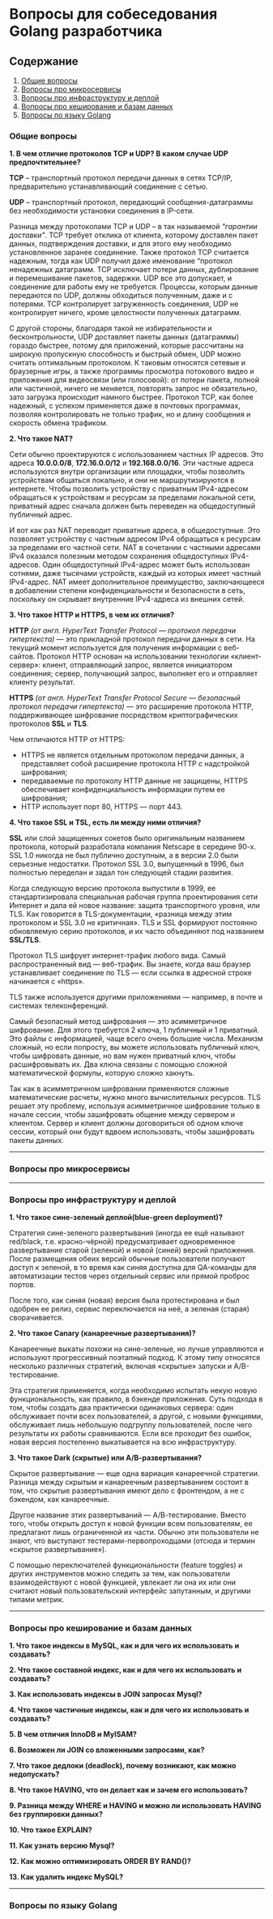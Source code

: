 # Вопросы для собеседования Golang разработчика

## Содержание

1. [Общие вопросы](#common_questions)
2. [Вопросы про микросервисы](#microseivice_questions)
3. [Вопросы про инфраструктуру и деплой](#infrastructure_deploy_questions)
4. [Вопросы про кеширование и базам данных](#database_cache_questions)
5. [Вопросы по языку Golang](#golang_questions)

### <a name="common_questions"></a>Общие вопросы

**1. В чем отличие протоколов TCP и UDP? В каком случае UDP предпочтительнее?**

__TCP__ – транспортный протокол передачи данных в сетях TCP/IP, предварительно устанавливающий соединение с сетью.

__UDP__ – транспортный протокол, передающий сообщения-датаграммы без необходимости установки соединения в IP-сети.

Разница между протоколами TCP и UDP – в так называемой _"гарантии доставки"_. 
TCP требует отклика от клиента, которому доставлен пакет данных, подтверждения доставки, и для этого ему необходимо установленное заранее соединение. 
Также протокол TCP считается надежным, тогда как UDP получил даже именование “протокол ненадежных датаграмм. 
TCP исключает потери данных, дублирование и перемешивание пакетов, задержки. 
UDP все это допускает, и соединение для работы ему не требуется. 
Процессы, которым данные передаются по UDP, должны обходиться полученным, даже и с потерями. 
TCP контролирует загруженность соединения, UDP не контролирует ничего, кроме целостности полученных датаграмм.

С другой стороны, благодаря такой не избирательности и бесконтрольности, UDP доставляет пакеты данных (датаграммы) гораздо быстрее, потому для приложений, которые рассчитаны на широкую пропускную способность и быстрый обмен, UDP можно считать оптимальным протоколом. 
К таковым относятся сетевые и браузерные игры, а также программы просмотра потокового видео и приложения для видеосвязи (или голосовой): от потери пакета, полной или частичной, ничего не меняется, повторять запрос не обязательно, зато загрузка происходит намного быстрее. 
Протокол TCP, как более надежный, с успехом применяется даже в почтовых программах, позволяя контролировать не только трафик, но и длину сообщения и скорость обмена трафиком.

**2. Что такое NAT?**

Сети обычно проектируются с использованием частных IP адресов. 
Это адреса __10.0.0.0/8__, __172.16.0.0/12__ и __192.168.0.0/16__. 
Эти частные адреса используются внутри организации или площадки, чтобы позволить устройствам общаться локально, и они не маршрутизируются в интернете. 
Чтобы позволить устройству с приватным IPv4-адресом обращаться к устройствам и ресурсам за пределами локальной сети, приватный адрес сначала должен быть переведен на общедоступный публичный адрес.

И вот как раз NAT переводит приватные адреса, в общедоступные. 
Это позволяет устройству с частным адресом IPv4 обращаться к ресурсам за пределами его частной сети. NAT в сочетании с частными адресами IPv4 оказался полезным методом сохранения общедоступных IPv4-адресов. 
Один общедоступный IPv4-адрес может быть использован сотнями, даже тысячами устройств, каждый из которых имеет частный IPv4-адрес. 
NAT имеет дополнительное преимущество, заключающееся в добавлении степени конфиденциальности и безопасности в сеть, поскольку он скрывает внутренние IPv4-адреса из внешних сетей.

**3. Что такое HTTP и HTTPS, в чем их отличия?**

__HTTP__ _(от англ. HyperText Transfer Protocol — протокол передачи гипертекста)_ — это прикладной протокол передачи данных в сети. 
На текущий момент используется для получения информации с веб-сайтов. 
Протокол HTTP основан на использовании технологии «клиент-сервер»: клиент, отправляющий запрос, является инициатором соединения; сервер, получающий запрос, выполняет его и отправляет клиенту результат.

__HTTPS__ _(от англ. HyperText Transfer Protocol Secure — безопасный протокол передачи гипертекста)_ — это расширение протокола HTTP, поддерживающее шифрование посредством криптографических протоколов __SSL__ и __TLS__.

Чем отличаются HTTP от HTTPS:
- HTTPS не является отдельным протоколом передачи данных, а представляет собой расширение протокола HTTP с надстройкой шифрования;
- передаваемые по протоколу HTTP данные не защищены, HTTPS обеспечивает конфиденциальность информации путем ее шифрования;
- HTTP использует порт 80, HTTPS — порт 443.

**4. Что такое SSL и TSL, есть ли между ними отличия?**

__SSL__ или слой защищенных сокетов было оригинальным названием протокола, который разработала компания Netscape в середине 90-х. 
SSL 1.0 никогда не был публично доступным, а в версии 2.0 были серьезные недостатки. 
Протокол SSL 3.0, выпущенный в 1996, был полностью переделан и задал тон следующей стадии развития.

Когда следующую версию протокола выпустили в 1999, ее стандартизировала специальная рабочая группа проектирования сети Интернет и дала ей новое название: защита транспортного уровня, или TLS. 
Как говорится в TLS-документации, «разница между этим протоколом и SSL 3.0 не критичная». 
TLS и SSL формируют постоянно обновляемую серию протоколов, и их часто объединяют под названием __SSL/TLS__.

Протокол TLS шифрует интернет-трафик любого вида. Самый распространенный вид — веб-трафик. 
Вы знаете, когда ваш браузер устанавливает соединение по TLS — если ссылка в адресной строке начинается с «https».

TLS также используется другими приложениями — например, в почте и системах телеконференций.

Самый безопасный метод шифрования — это асимметричное шифрование. Для этого требуется 2 ключа, 1 публичный и 1 приватный. 
Это файлы с информацией, чаще всего очень большие числа. 
Механизм сложный, но если попросту, вы можете использовать публичный ключ, чтобы шифровать данные, но вам нужен приватный ключ, чтобы расшифровывать их. 
Два ключа связаны с помощью сложной математической формулы, которую сложно хакнуть.

Так как в асимметричном шифровании применяются сложные математические расчеты, нужно много вычислительных ресурсов. 
TLS решает эту проблему, используя асимметричное шифрование только в начале сессии, чтобы зашифровать общение между сервером и клиентом. 
Сервер и клиент должны договориться об одном ключе сессии, который они будут вдвоем использовать, чтобы зашифровать пакеты данных.

---

### <a name="microseivice_questions"></a>Вопросы про микросервисы

---

### <a name="infrastructure_deploy_questions"></a>Вопросы про инфраструктуру и деплой

**1. Что такое сине-зеленый деплой(blue-green deployment)?**

Стратегия сине-зеленого развертывания (иногда ее ещё называют red/black, т.е. красно-чёрной) предусматривает одновременное развертывание старой (зеленой) и новой (синей) версий приложения. 
После размещения обеих версий обычные пользователи получают доступ к зеленой, в то время как синяя доступна для QA-команды для автоматизации тестов через отдельный сервис или прямой проброс портов.

После того, как синяя (новая) версия была протестирована и был одобрен ее релиз, сервис переключается на неё, а зеленая (старая) сворачивается.

**2. Что такое Canary (канареечные развертывания)?**

Канареечные выкаты похожи на сине-зеленые, но лучше управляются и используют прогрессивный поэтапный подход. К этому типу относятся несколько различных стратегий, включая «скрытые» запуски и А/В-тестирование.

Эта стратегия применяется, когда необходимо испытать некую новую функциональность, как правило, в бэкенде приложения. 
Суть подхода в том, чтобы создать два практически одинаковых сервера: один обслуживает почти всех пользователей, а другой, с новыми функциями, обслуживает лишь небольшую подгруппу пользователей, после чего результаты их работы сравниваются. 
Если все проходит без ошибок, новая версия постепенно выкатывается на всю инфраструктуру.

**3. Что такое Dark (скрытые) или А/В-развертывания?**

Скрытое развертывание — еще одна вариация канареечной стратегии. 
Разница между скрытым и канареечным развертыванием состоит в том, что скрытые развертывания имеют дело с фронтендом, а не с бэкендом, как канареечные.

Другое название этих развертываний — А/В-тестирование. Вместо того, чтобы открыть доступ к новой функции всем пользователям, ее предлагают лишь ограниченной их части. Обычно эти пользователи не знают, что выступают тестерами-первопроходцами (отсюда и термин «скрытое развертывание»).

С помощью переключателей функциональности (feature toggles) и других инструментов можно следить за тем, как пользователи взаимодействуют с новой функцией, увлекает ли она их или они считают новый пользовательский интерфейс запутанным, и другими типами метрик.

---

### <a name="database_cache_questions"></a>Вопросы про кеширование и базам данных

**1. Что такое индексы в MySQL, как и для чего их использовать и создавать?**

**2. Что такое составной индекс, как и для чего их использовать и создавать?**

**3. Как использовать индексы в JOIN запросах Mysql?**

**4. Что такое частичные индексы, как и для чего их использовать и создавать?**

**5. В чем отличия InnoDB и MyISAM?**

**6. Возможен ли JOIN со вложенными запросами, как?**

**7. Что такое дедлоки (deadlock), почему возникают, как можно недопускать?**

**8. Что такое HAVING, что он делает как и зачем его использовать?**

**9. Разница между WHERE и HAVING и можно ли использовать HAVING без группировки данных?**

**10. Что такое EXPLAIN?**

**11. Как узнать версию Mysql?**

**12. Как можно оптимизировать ORDER BY RAND()?**

**13. Как удалить индекс MySQL?**

---

### <a name="golang_questions"></a>Вопросы по языку Golang
